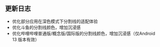 ## 更新日志

- 优化部分应用在深色模式下分割线的适配体验
- 优化斗鱼的分割线颜色，增加沉浸感
- 优化哔哩哔哩普通版/概念版/国际版的分割线颜色，增加沉浸感（仅Android 13 版本有效）